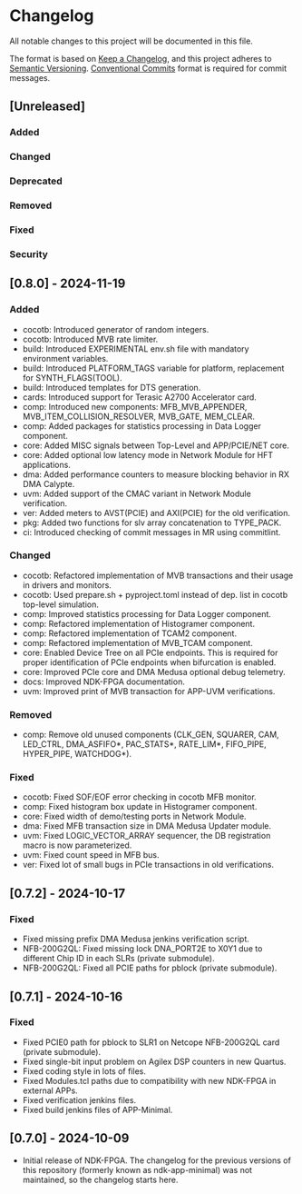 # Changelog

All notable changes to this project will be documented in this file.

The format is based on [Keep a Changelog](https://keepachangelog.com/en/1.1.0/),
and this project adheres to [Semantic Versioning](https://semver.org/spec/v2.0.0.html).
[Conventional Commits](https://www.conventionalcommits.org/en/v1.0.0/) format is required for commit messages.

## [Unreleased]

### Added

### Changed

### Deprecated

### Removed

### Fixed

### Security

## [0.8.0] - 2024-11-19

### Added
- cocotb: Introduced generator of random integers.
- cocotb: Introduced MVB rate limiter.
- build: Introduced EXPERIMENTAL env.sh file with mandatory environment variables.
- build: Introduced PLATFORM_TAGS variable for platform, replacement for SYNTH_FLAGS(TOOL).
- build: Introduced templates for DTS generation.
- cards: Introduced support for Terasic A2700 Accelerator card.
- comp: Introduced new components: MFB_MVB_APPENDER, MVB_ITEM_COLLISION_RESOLVER, MVB_GATE, MEM_CLEAR.
- comp: Added packages for statistics processing in Data Logger component.
- core: Added MISC signals between Top-Level and APP/PCIE/NET core.
- core: Added optional low latency mode in Network Module for HFT applications.
- dma: Added performance counters to measure blocking behavior in RX DMA Calypte.
- uvm: Added support of the CMAC variant in Network Module verification.
- ver: Added meters to AVST(PCIE) and AXI(PCIE) for the old verification.
- pkg: Added two functions for slv array concatenation to TYPE_PACK.
- ci: Introduced checking of commit messages in MR using commitlint.

### Changed
- cocotb: Refactored implementation of MVB transactions and their usage in drivers and monitors.
- cocotb: Used prepare.sh + pyproject.toml instead of dep. list in cocotb top-level simulation.
- comp: Improved statistics processing for Data Logger component.
- comp: Refactored implementation of Histogramer component.
- comp: Refactored implementation of TCAM2 component.
- comp: Refactored implementation of MVB_TCAM component.
- core: Enabled Device Tree on all PCIe endpoints. This is required for proper identification of PCIe endpoints when bifurcation is enabled.
- core: Improved PCIe core and DMA Medusa optional debug telemetry.
- docs: Improved NDK-FPGA documentation.
- uvm: Improved print of MVB transaction for APP-UVM verifications.

### Removed
- comp: Remove old unused components (CLK_GEN, SQUARER, CAM, LED_CTRL, DMA_ASFIFO*, PAC_STATS*,
RATE_LIM*, FIFO_PIPE, HYPER_PIPE, WATCHDOG*).

### Fixed
- cocotb: Fixed SOF/EOF error checking in cocotb MFB monitor.
- comp: Fixed histogram box update in Histogramer component.
- core: Fixed width of demo/testing ports in Network Module.
- dma: Fixed MFB transaction size in DMA Medusa Updater module.
- uvm: Fixed LOGIC_VECTOR_ARRAY sequencer, the DB registration macro is now parameterized.
- uvm: Fixed count speed in MFB bus.
- ver: Fixed lot of small bugs in PCIe transactions in old verifications.

## [0.7.2] - 2024-10-17

### Fixed

- Fixed missing prefix DMA Medusa jenkins verification script.
- NFB-200G2QL: Fixed missing lock DNA_PORT2E to X0Y1 due to different Chip ID in each SLRs (private submodule).
- NFB-200G2QL: Fixed all PCIE paths for pblock (private submodule).

## [0.7.1] - 2024-10-16

### Fixed

- Fixed PCIE0 path for pblock to SLR1 on Netcope NFB-200G2QL card (private submodule).
- Fixed single-bit input problem on Agilex DSP counters in new Quartus.
- Fixed coding style in lots of files.
- Fixed Modules.tcl paths due to compatibility with new NDK-FPGA in external APPs.
- Fixed verification jenkins files.
- Fixed build jenkins files of APP-Minimal.

## [0.7.0] - 2024-10-09

- Initial release of NDK-FPGA. The changelog for the previous versions of this
  repository (formerly known as ndk-app-minimal) was not maintained,
  so the changelog starts here.
